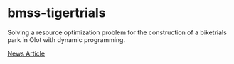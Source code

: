 # bmss-tigertrials
Solving a resource optimization problem for the construction of a biketrials park in Olot with dynamic programming.

[News Article](https://www.garrotxadigital.cat/2022/04/07/el-camp-de-bici-trial-a-olot-de-marti-vayreda-ja-es-una-realitat/)
